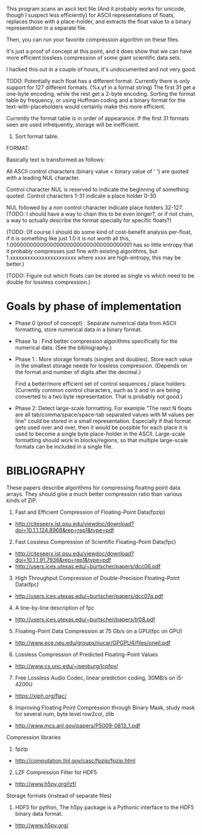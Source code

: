 This program scans an ascii text file (And it probably works for unicode, though I suspect less efficiently) for ASCII representations of floats, replaces those with a place-holder, and extracts the float value to a binary representation in a separate file.

Then, you can run your favorite compression algorithm on these files.

It's just a proof of concept at this point, and it does show that we can have more efficient lossless compression of some giant scientific data sets.

I hacked this out in a couple of hours, it's undocumented and not very good.

TODO:
Potentially each float has a different format. Currently there is only support for 127 different formats. (%x.yf in a format string) The first 31 get a one-byte encoding, while the rest get a 2-byte encoding. Sorting the format table by frequency, or using Huffman coding and a binary format for the text-with-placeholders would certainly make this more efficient.

Currently the format table is in order of appearance. If the first 31 formats seen are used infrequently, storage will be inefficient.

1) Sort format table.

FORMAT:

Basically text is transformed as follows:

All ASCII control characters (binary value < binary value of ' ') are quoted with a leading NUL character.

Control character NUL is reserved to indicate the beginning of something quoted.
Control characters 1-31 indicate a place holder 0-30

NUL followed by a _non_ control character indicate place holders 32-127.
(TODO: I should have a way to chain this to be even longer?, or if not chain, a way to actually describe the format specially for specific floats?)

(TODO: Of course I should do some kind of cost-benefit analysis per-float, if it is something like just 1.0 it is not worth all this, 1.0000000000000000000000000000000000001 has so little entropy that it probably compresses just fine with existing algorithms, but 1.xxxxxxxxxxxxxxxxxxxxxxx where xxxx are high-entropy, this may be better.)

(TODO: Figure out which floats can be stored as single vs which need to be double for lossless compression.)

Goals by phase of implementation
===============================

- Phase 0 (proof of concept) : 
	Separate numerical data from ASCII formatting, store numerical data in a binary format.

- Phase 1a : 
	Find better compression algorithms specifically for the numerical data. (See the bibliography.)

- Phase 1 :
	More storage formats (singles and doubles). Store each value in the smallest storage neede for lossless compression. (Depends on the format and number of digits after the decimal.)
	
	Find a better/more efficient set of control sequences / place holders. (Currently common control characters, such as \t and \n are being converted to a two byte representation. That is probably not good.)

- Phase 2:
	Detect large-scale formatting. For example "The next N floats are all tab/comma/space/space-tab separated values with M values per line" could be stored in a small representation. Especially if that format gets used over and over, then it would be possible for each place it is used to become a single byte place-holder in the ASCII.
	Large-scale formatting should work in blocks/regions, so that multiple large-scale formats can be included in a single file.

BIBLIOGRAPHY
===========
These papers describe algorithms for compressing floating point data arrays. They should give a much better compression ratio than various kinds of ZIP.


1) Fast and Efficient Compression of Floating-Point Data(fpzip)
- http://citeseerx.ist.psu.edu/viewdoc/download?doi=10.1.1.124.8968&rep=rep1&type=pdf

2) Fast Lossless Compression of Scientific Floating-Point Data(fpc)
- http://citeseerx.ist.psu.edu/viewdoc/download?doi=10.1.1.91.7936&rep=rep1&type=pdf
- http://users.ices.utexas.edu/~burtscher/papers/dcc06.pdf

3) High Throughput Compression of Double-Precision Floating-Point Data(fpc)
- http://users.ices.utexas.edu/~burtscher/papers/dcc07a.pdf

4) A line-by-line description of fpc
- http://users.ices.utexas.edu/~burtscher/papers/tr08.pdf

5) Floating-Point Data Compression at 75 Gb/s on a GPU(fpc on GPU)
- http://www.ece.neu.edu/groups/nucar/GPGPU4/files/oneil.pdf 
 
6) Lossless Compression of Predicted Floating-Point Values
- http://www.cs.unc.edu/~isenburg/lcpfpv/ 

7) Free Lossless Audio Codec, linear prediction coding, 30MB/s on i5-4200U
- https://xiph.org/flac/

8) Improving Floating Point Compression through Binary Mask, study mask for several num, byte level row2col, zlib
- http://www.mcs.anl.gov/papers/P5009-0813_1.pdf


Compression libraries
1) fpzip
- http://computation.llnl.gov/casc/fpzip/fpzip.html

2) LZF Compression Filter for HDF5
- http://www.h5py.org/lzf/

Storage formats (instead of separate files)

1) HDF5 for python, The h5py package is a Pythonic interface to the HDF5 binary data format.
- http://www.h5py.org/
